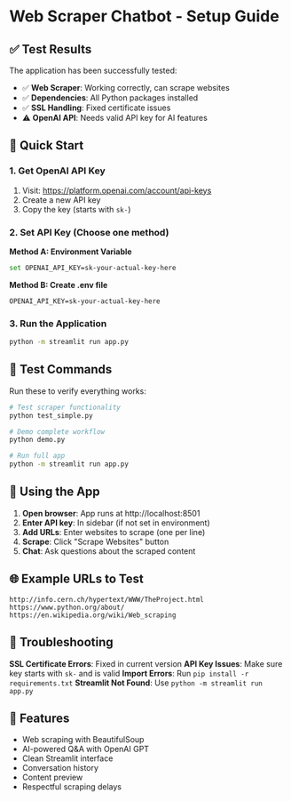 # Web Scraper Chatbot - Setup Guide

## ✅ Test Results

The application has been successfully tested:

- ✅ **Web Scraper**: Working correctly, can scrape websites
- ✅ **Dependencies**: All Python packages installed
- ✅ **SSL Handling**: Fixed certificate issues
- ⚠️ **OpenAI API**: Needs valid API key for AI features

## 🚀 Quick Start

### 1. Get OpenAI API Key
1. Visit: https://platform.openai.com/account/api-keys
2. Create a new API key
3. Copy the key (starts with `sk-`)

### 2. Set API Key (Choose one method)

**Method A: Environment Variable**
```bash
set OPENAI_API_KEY=sk-your-actual-key-here
```

**Method B: Create .env file**
```
OPENAI_API_KEY=sk-your-actual-key-here
```

### 3. Run the Application
```bash
python -m streamlit run app.py
```

## 🧪 Test Commands

Run these to verify everything works:

```bash
# Test scraper functionality
python test_simple.py

# Demo complete workflow
python demo.py

# Run full app
python -m streamlit run app.py
```

## 📱 Using the App

1. **Open browser**: App runs at http://localhost:8501
2. **Enter API key**: In sidebar (if not set in environment)
3. **Add URLs**: Enter websites to scrape (one per line)
4. **Scrape**: Click "Scrape Websites" button
5. **Chat**: Ask questions about the scraped content

## 🌐 Example URLs to Test

```
http://info.cern.ch/hypertext/WWW/TheProject.html
https://www.python.org/about/
https://en.wikipedia.org/wiki/Web_scraping
```

## 🔧 Troubleshooting

**SSL Certificate Errors**: Fixed in current version
**API Key Issues**: Make sure key starts with `sk-` and is valid
**Import Errors**: Run `pip install -r requirements.txt`
**Streamlit Not Found**: Use `python -m streamlit run app.py`

## 🎯 Features

- Web scraping with BeautifulSoup
- AI-powered Q&A with OpenAI GPT
- Clean Streamlit interface
- Conversation history
- Content preview
- Respectful scraping delays